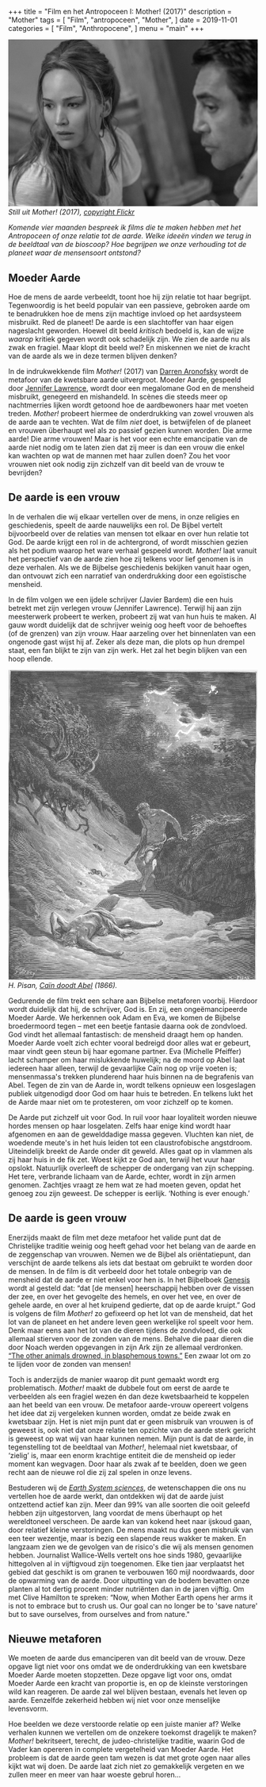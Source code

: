 +++
title = "Film en het Antropoceen I: Mother! (2017)"
description = "Mother"
tags = [
    "Film",
    "antropoceen",
    "Mother",
]
date = 2019-11-01
categories = [
    "Film",
    "Anthropocene",
]
menu = "main"
+++

![](https://github.com/Boreque/deklos/blob/master/static/images/mother.png?raw=true "Mother")
*Still uit Mother! (2017), [copyright Flickr](https://www.flickr.com/photos/jenlawfilms/36061626864)* 

*Komende vier maanden bespreek ik films die te maken hebben met het Antropoceen of onze relatie tot de aarde. Welke ideeën vinden we terug in de beeldtaal van de bioscoop? Hoe begrijpen we onze verhouding tot de planeet waar de mensensoort ontstond?* <!--more--> 

## Moeder Aarde

Hoe de mens de aarde verbeeldt, toont hoe hij zijn relatie tot haar begrijpt. Tegenwoordig is het beeld populair van een passieve, gebroken aarde om te benadrukken hoe de mens zijn machtige invloed op het aardsysteem misbruikt. Red de planeet! De aarde is een slachtoffer van haar eigen nageslacht geworden. Hoewel dit beeld *kritisch* bedoeld is, kan de wijze *waarop* kritiek gegeven wordt ook schadelijk zijn. We zien de aarde nu als zwak en fragiel. Maar klopt dit beeld wel? En miskennen we niet de kracht van de aarde als we in deze termen blijven denken?  

In de indrukwekkende film *Mother!* (2017) van [Darren Aronofsky](https://www.imdb.com/name/nm0004716/) wordt de metafoor van de kwetsbare aarde uitvergroot. Moeder Aarde, gespeeld door [Jennifer Lawrence](https://www.imdb.com/name/nm2225369/?ref_=nv_sr_1?ref_=nv_sr_1), wordt door een megalomane God en de mensheid misbruikt, genegeerd en mishandeld. In scènes die steeds meer op nachtmerries lijken wordt getoond hoe de aardbewoners haar met voeten treden. *Mother!* probeert hiermee de onderdrukking van zowel vrouwen als de aarde aan te vechten. Wat de film *niet* doet, is betwijfelen of de planeet en vrouwen überhaupt wel als zo passief gezien kunnen worden. Die arme aarde! Die arme vrouwen! Maar is het voor een echte emancipatie van de aarde niet nodig om te laten zien dat zij meer is dan een vrouw die enkel kan wachten op wat de mannen met haar zullen doen? Zou het voor vrouwen niet ook nodig zijn zichzelf van dit beeld van de vrouw te bevrijden?

## De aarde is een vrouw

In de verhalen die wij elkaar vertellen over de mens, in onze religies en geschiedenis, speelt de aarde nauwelijks een rol. De Bijbel vertelt bijvoorbeeld over de relaties van mensen tot elkaar en over hun relatie tot God. De aarde krijgt een rol in de achtergrond, of wordt misschien gezien als het podium waarop het ware verhaal gespeeld wordt. *Mother!* laat vanuit het perspectief van de aarde zien hoe zij telkens voor lief genomen is in deze verhalen. Als we de Bijbelse geschiedenis bekijken vanuit haar ogen, dan ontvouwt zich een narratief van onderdrukking door een egoïstische mensheid.

In de film volgen we een ijdele schrijver (Javier Bardem) die een huis betrekt met zijn verlegen vrouw (Jennifer Lawrence). Terwijl hij aan zijn meesterwerk probeert te werken, probeert zij wat van hun huis te maken. Al gauw wordt duidelijk dat de schrijver weinig oog heeft voor de behoeftes (of de grenzen) van zijn vrouw. Haar aarzeling over het binnenlaten van een ongenode gast wijst hij af. Zeker als deze man, die plots op hun drempel staat, een fan blijkt te zijn van zijn werk. Het zal het begin blijken van een hoop ellende.

![](https://github.com/Boreque/deklos/blob/master/static/images/cainabel.jpg?raw=true "Cain doodt Abel")
*H. Pisan, [Caïn doodt Abel](https://nl.m.wikipedia.org/wiki/Bestand:Cain_kills_Abel.png) (1866).*

Gedurende de film trekt een schare aan Bijbelse metaforen voorbij. Hierdoor wordt duidelijk dat hij, de schrijver, God is. En zij, een ongeëmancipeerde Moeder Aarde. We herkennen ook Adam en Eva, we komen de Bijbelse broedermoord tegen – met een beetje fantasie daarna ook de zondvloed. God vindt het allemaal fantastisch: de mensheid draagt hem op handen. Moeder Aarde voelt zich echter vooral bedreigd door alles wat er gebeurt, maar vindt geen steun bij haar egomane partner. Eva (Michelle Pfeiffer) lacht schamper om haar mislukkende huwelijk; na de moord op Abel laat iedereen haar alleen, terwijl de gevaarlijke Caïn nog op vrije voeten is; mensenmassa's trekken plunderend haar huis binnen na de begrafenis van Abel. Tegen de zin van de Aarde in, wordt telkens opnieuw een losgeslagen publiek uitgenodigd door God om haar huis te betreden. En telkens lukt het de Aarde maar niet om te protesteren, om voor zichzelf op te komen. 

De Aarde put zichzelf uit voor God. In ruil voor haar loyaliteit worden nieuwe hordes mensen op haar losgelaten. Zelfs haar enige kind wordt haar afgenomen en aan de gewelddadige massa gegeven. Vluchten kan niet, de woedende meute's in het huis leiden tot een claustrofobische angstdroom. Uiteindelijk breekt de Aarde onder dit geweld. Alles gaat op in vlammen als zij haar huis in de fik zet. Woest kijkt ze God aan, terwijl het vuur haar opslokt. Natuurlijk overleeft de schepper de ondergang van zijn schepping. Het tere, verbrande lichaam van de Aarde, echter, wordt in zijn armen genomen. Zachtjes vraagt ze hem wat ze had moeten geven, opdat het genoeg zou zijn geweest. De schepper is eerlijk. ‘Nothing is ever enough.’

## De aarde is geen vrouw

Enerzijds maakt de film met deze metafoor het valide punt dat de Christelijke traditie weinig oog heeft gehad voor het belang van de aarde en de zeggenschap van vrouwen. Nemen we de Bijbel als oriëntatiepunt, dan verschijnt de aarde telkens als iets dat bestaat om gebruikt te worden door de mensen. In de film is dit verbeeld door het totale onbegrip van de mensheid dat de aarde er niet enkel voor hen is. In het Bijbelboek [Genesis](http://www.online-bijbel.nl/bijbelboek/Genesis/1/)  wordt al gesteld dat: “dat [de mensen] heerschappij hebben over de vissen der zee, en over het gevogelte des hemels, en over het vee, en over de gehele aarde, en over al het kruipend gedierte, dat op de aarde kruipt.” God is volgens de film *Mother!* zo gefixeerd op het lot van de mensheid, dat het lot van de planeet en het andere leven geen werkelijke rol speelt voor hem. Denk maar eens aan het lot van de dieren tijdens de zondvloed, die ook allemaal stierven voor de zonden van de mens. Behalve die paar dieren die door Noach werden opgevangen in zijn Ark zijn ze allemaal verdronken. [“The other animals drowned, in blasphemous towns.”](https://www.youtube.com/watch?v=SqhysYaktfM) Een zwaar lot om zo te lijden voor de zonden van mensen!

Toch is anderzijds de manier waarop dit punt gemaakt wordt erg problematisch. *Mother!* maakt de dubbele fout om eerst de aarde te verbeelden als een fragiel wezen én dan deze kwetsbaarheid te koppelen aan het beeld van een vrouw. De metafoor aarde-vrouw opereert volgens het idee dat zij vergeleken kunnen worden, omdat ze beide zwak en kwetsbaar zijn. Het is niet mijn punt dat er geen misbruik van vrouwen is of geweest is, ook niet dat onze relatie ten opzichte van de aarde sterk gericht is geweest op wat wij van haar kunnen nemen. Mijn punt is dat de aarde, in tegenstelling tot de beeldtaal van *Mother!*, helemaal niet kwetsbaar, of ‘zielig’ is, maar een enorm krachtige entiteit die de mensheid op ieder moment kan wegvagen. Door haar als zwak af te beelden, doen we geen recht aan de nieuwe rol die zij zal spelen in onze levens.

Bestuderen wij de [*Earth System sciences*](www.futureearth.org), de wetenschappen die ons nu vertellen hoe de aarde werkt, dan ontdekken wij dat de aarde juist ontzettend actief kan zijn. Meer dan 99% van alle soorten die ooit geleefd hebben zijn uitgestorven, lang voordat de mens überhaupt op het wereldtoneel verscheen. De aarde kan van kokend heet naar ijskoud gaan, door relatief kleine verstoringen. De mens maakt nu dus geen misbruik van een teer wezentje, maar is bezig een slapende reus wakker te maken. En langzaam zien we de gevolgen van de risico's die wij als mensen genomen hebben. Journalist Wallice-Wells vertelt ons hoe sinds 1980, gevaarlijke hittegolven al in vijftigvoud zijn toegenomen. Elke tien jaar verplaatst het gebied dat geschikt is om granen te verbouwen 160 mijl noordwaards, door de opwarming van de aarde. Door uitputting van de bodem bevatten onze planten al tot dertig procent minder nutriënten dan in de jaren vijftig. Om met Clive Hamilton te spreken: “Now, when Mother Earth opens her arms it is not to embrace but to crush us. Our goal can no longer be to 'save nature' but to save ourselves, from ourselves and from nature."

## Nieuwe metaforen

We moeten de aarde dus emanciperen van dit beeld van de vrouw. Deze opgave ligt niet voor ons omdat we de onderdrukking van een kwetsbare Moeder Aarde moeten stopzetten. Deze opgave ligt voor ons, omdat Moeder Aarde een kracht van proportie is, en op de kleinste verstoringen wild kan reageren. De aarde zal wel blijven bestaan, evenals het leven op aarde. Eenzelfde zekerheid hebben wij niet voor onze menselijke levensvorm. 

Hoe beelden we deze verstoorde relatie op een juiste manier af? Welke verhalen kunnen we vertellen om de onzekere toekomst dragelijk te maken? *Mother!* bekritseert, terecht, de judeo-christelijke traditie, waarin God de Vader kan opereren in complete vergetelheid van Moeder Aarde. Het probleem is dat de aarde geen tam wezen is dat met grote ogen naar alles kijkt wat wij doen. De aarde laat zich niet zo gemakkelijk vergeten en we zullen meer en meer van haar woeste gebrul horen...


